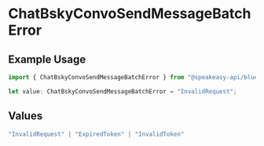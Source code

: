 # ChatBskyConvoSendMessageBatchError

## Example Usage

```typescript
import { ChatBskyConvoSendMessageBatchError } from "@speakeasy-api/bluesky/models/errors";

let value: ChatBskyConvoSendMessageBatchError = "InvalidRequest";
```

## Values

```typescript
"InvalidRequest" | "ExpiredToken" | "InvalidToken"
```